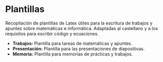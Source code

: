 Plantillas
==========

Recopilación de plantillas de Latex útiles para la escritura de trabajos y apuntes
sobre matemáticas e informática. Adaptadas al castellano y a los requisitos para
escribir código y ecuaciones.

 * **Trabajos:** Plantilla para tareas de matemáticas y apuntes.
 * **Presentación:** Plantilla para las presentaciones de diapositivas.
 * **Memoria:** Plantilla para memorias de prácticas y trabajos.

